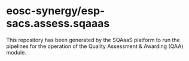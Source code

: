 <!--
SPDX-FileCopyrightText: Copyright contributors to the Software Quality Assurance as a Service (SQAaaS) project <sqaaas@ibergrid.eu>

SPDX-License-Identifier: GPL-3.0-only
-->

# eosc-synergy/esp-sacs.assess.sqaaas
This repository has been generated by the SQAaaS platform to run the pipelines
for the operation of the
Quality Assessment & Awarding (QAA)
module.